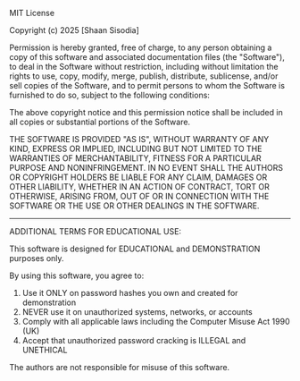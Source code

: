 MIT License

Copyright (c) 2025 [Shaan Sisodia]

Permission is hereby granted, free of charge, to any person obtaining a copy
of this software and associated documentation files (the "Software"), to deal
in the Software without restriction, including without limitation the rights
to use, copy, modify, merge, publish, distribute, sublicense, and/or sell
copies of the Software, and to permit persons to whom the Software is
furnished to do so, subject to the following conditions:

The above copyright notice and this permission notice shall be included in all
copies or substantial portions of the Software.

THE SOFTWARE IS PROVIDED "AS IS", WITHOUT WARRANTY OF ANY KIND, EXPRESS OR
IMPLIED, INCLUDING BUT NOT LIMITED TO THE WARRANTIES OF MERCHANTABILITY,
FITNESS FOR A PARTICULAR PURPOSE AND NONINFRINGEMENT. IN NO EVENT SHALL THE
AUTHORS OR COPYRIGHT HOLDERS BE LIABLE FOR ANY CLAIM, DAMAGES OR OTHER
LIABILITY, WHETHER IN AN ACTION OF CONTRACT, TORT OR OTHERWISE, ARISING FROM,
OUT OF OR IN CONNECTION WITH THE SOFTWARE OR THE USE OR OTHER DEALINGS IN THE
SOFTWARE.

---

ADDITIONAL TERMS FOR EDUCATIONAL USE:

This software is designed for EDUCATIONAL and DEMONSTRATION purposes only.

By using this software, you agree to:
1. Use it ONLY on password hashes you own and created for demonstration
2. NEVER use it on unauthorized systems, networks, or accounts
3. Comply with all applicable laws including the Computer Misuse Act 1990 (UK)
4. Accept that unauthorized password cracking is ILLEGAL and UNETHICAL

The authors are not responsible for misuse of this software.